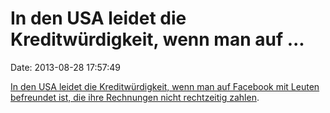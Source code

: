 In den USA leidet die Kreditwürdigkeit, wenn man auf \...
=========================================================

Date: 2013-08-28 17:57:49

[In den USA leidet die Kreditwürdigkeit, wenn man auf Facebook mit
Leuten befreundet ist, die ihre Rechnungen nicht rechtzeitig
zahlen](http://money.cnn.com/2013/08/26/technology/social/facebook-credit-score/).
